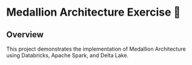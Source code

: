 # Medallion Architecture Exercise 🚀
## Overview
This project demonstrates the implementation of Medallion Architecture using Databricks, Apache Spark, and Delta Lake.
